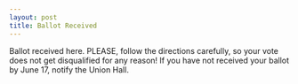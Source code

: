 ```yaml
---
layout: post
title: Ballot Received
---
```


Ballot received here. PLEASE, follow the directions carefully, so your vote does not get disqualified for any reason! If you have not received your ballot by June 17, notify the Union Hall.